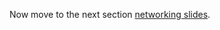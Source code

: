 

Now move to the next section
[networking slides](https://aabadie.github.io/riot-course/slides/04-networking-in-riot/#17).
